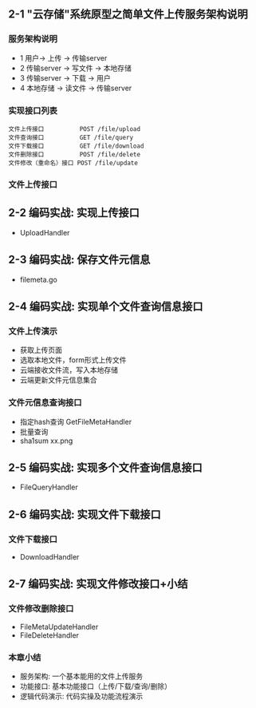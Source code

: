 ## 2-1 "云存储"系统原型之简单文件上传服务架构说明
### 服务架构说明
- 1 用户-> 上传 -> 传输server
- 2 传输server -> 写文件 -> 本地存储
- 3 传输server -> 下载 -> 用户
- 4 本地存储 -> 读文件 -> 传输server

### 实现接口列表
```
文件上传接口          POST /file/upload
文件查询接口          GET /file/query
文件下载接口          GET /file/download
文件删除接口          POST /file/delete
文件修改（重命名）接口 POST /file/update
```
### 文件上传接口


## 2-2 编码实战: 实现上传接口
- UploadHandler

## 2-3 编码实战: 保存文件元信息
- filemeta.go


## 2-4 编码实战: 实现单个文件查询信息接口
### 文件上传演示
- 获取上传页面
- 选取本地文件，form形式上传文件
- 云端接收文件流，写入本地存储
- 云端更新文件元信息集合

### 文件元信息查询接口
- 指定hash查询 GetFileMetaHandler
- 批量查询
- sha1sum xx.png

## 2-5 编码实战: 实现多个文件查询信息接口
- FileQueryHandler

## 2-6 编码实战: 实现文件下载接口
### 文件下载接口
- DownloadHandler

## 2-7 编码实战: 实现文件修改接口+小结
### 文件修改删除接口
- FileMetaUpdateHandler
- FileDeleteHandler
### 本章小结
- 服务架构: 一个基本能用的文件上传服务
- 功能接口: 基本功能接口（上传/下载/查询/删除）
- 逻辑代码演示: 代码实操及功能流程演示